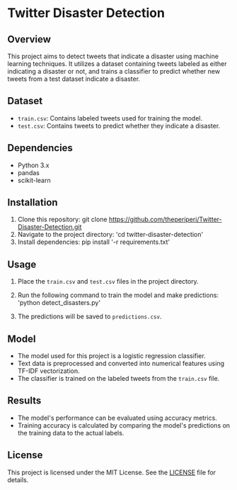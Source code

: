 # Twitter Disaster Detection

## Overview
This project aims to detect tweets that indicate a disaster using machine learning techniques. It utilizes a dataset containing tweets labeled as either indicating a disaster or not, and trains a classifier to predict whether new tweets from a test dataset indicate a disaster.

## Dataset
- `train.csv`: Contains labeled tweets used for training the model.
- `test.csv`: Contains tweets to predict whether they indicate a disaster.

## Dependencies
- Python 3.x
- pandas
- scikit-learn

## Installation
1. Clone this repository:
git clone https://github.com/theperiperi/Twitter-Disaster-Detection.git
2. Navigate to the project directory:
'cd twitter-disaster-detection'
3. Install dependencies:
pip install '-r requirements.txt'


## Usage
1. Place the `train.csv` and `test.csv` files in the project directory.
2. Run the following command to train the model and make predictions:
'python detect_disasters.py'

3. The predictions will be saved to `predictions.csv`.

## Model
- The model used for this project is a logistic regression classifier.
- Text data is preprocessed and converted into numerical features using TF-IDF vectorization.
- The classifier is trained on the labeled tweets from the `train.csv` file.

## Results
- The model's performance can be evaluated using accuracy metrics.
- Training accuracy is calculated by comparing the model's predictions on the training data to the actual labels.

## License
This project is licensed under the MIT License. See the [LICENSE](LICENSE) file for details.

